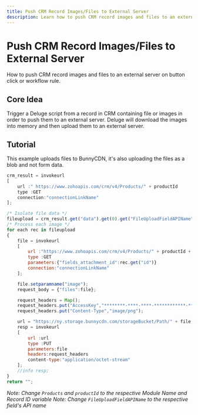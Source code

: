 ```yaml
---
title: Push CRM Record Images/Files to External Server
description: Learn how to push CRM record images and files to an external server on button click or workflow rule.
---
```



# Push CRM Record Images/Files to External Server

How to push CRM record images and files to an external server on button click or workflow rule.

## Core Idea

Trigger a Deluge script from a record in CRM containing file or images in order to push them to an external server. Deluge will download the images into memory and then upload them to an external server.

## Tutorial

This example uploads files to BunnyCDN, it's also uploading the files as a blob and not form data.

```javascript
crm_result = invokeurl
[
	url :" https://www.zohoapis.com/crm/v4/Products/" + productId
	type :GET
	connection:"connectionLinkName"
];

/* Isolate file data */
fileupload = crm_result.get("data").get(0).get("FileUploadFieldAPIName");
/* Process each image */
for each rec in fileupload
{
	file = invokeurl
	[
		url :"https://www.zohoapis.com/crm/v4/Products/" + productId + "/actions/download_fields_attachment"
		type :GET
		parameters:{"fields_attachment_id":rec.get("id")}
		connection:"connectionLinkName"
	];

	file.setparamname("image");
	request_body = {"files":file};

	request_headers = Map();
	request_headers.put("AccessKey","********-****-****-************-****-****");
	request_headers.put("Content-Type","image/png");

	url = "https://ny.storage.bunnycdn.com/storageBucket/Path/" + file;
	resp = invokeurl
	[
		url :url
		type :PUT
		parameters:file
		headers:request_headers
		content-type:"application/octet-stream"
	];
	//info resp;
}
return "";
```

_Note: Change `Products` and `productId` to the respective Module Name and Record ID variable_
_Note: Change `FileUploadFieldAPIName` to the respective field's API name_

